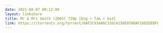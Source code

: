 ```yaml
---
date: 2021-08-07 00:12:09
layout: linkshare
title: Mr & Mrs Smith (2005) 720p [Eng + Tam + Hid]
link: https://itorrents.org/torrent/8AF2C91AA6C316C4150E0708AF16EEDEBFF970A8.torrent?title=[limetorrents.pro]www.TamilRockers.net.-.Mr..%26.Mrs..Smith..2005..720p.%5BEng...Tam...Hid%5D.%5B1st.On.Net%5D
---
```


